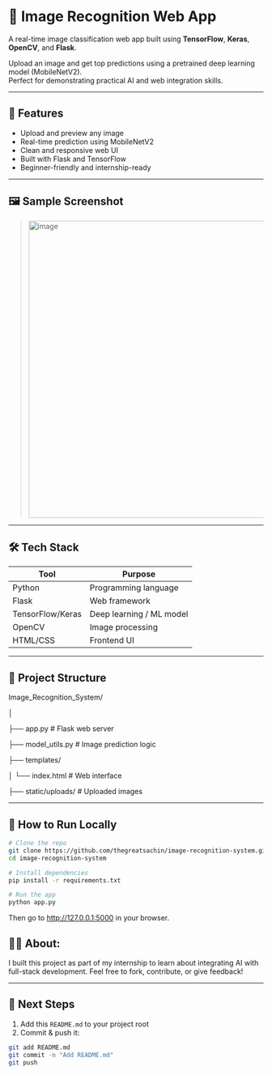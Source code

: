 # 🧠 Image Recognition Web App

A real-time image classification web app built using **TensorFlow**, **Keras**, **OpenCV**, and **Flask**.

Upload an image and get top predictions using a pretrained deep learning model (MobileNetV2).  
Perfect for demonstrating practical AI and web integration skills.

---

## 🚀 Features

- Upload and preview any image
- Real-time prediction using MobileNetV2
- Clean and responsive web UI
- Built with Flask and TensorFlow
- Beginner-friendly and internship-ready

---

## 🖼️ Sample Screenshot

> <img width="858" height="587" alt="image" src="https://github.com/user-attachments/assets/de98f869-5853-4d36-920e-673623cb4291" />


---

## 🛠️ Tech Stack

| Tool          | Purpose                        |
|---------------|--------------------------------|
| Python        | Programming language           |
| Flask         | Web framework                  |
| TensorFlow/Keras | Deep learning / ML model     |
| OpenCV        | Image processing               |
| HTML/CSS      | Frontend UI                    |

---

## 📂 Project Structure

Image_Recognition_System/

│

├── app.py # Flask web server

├── model_utils.py # Image prediction logic

├── templates/

│ └── index.html # Web interface

├── static/uploads/ # Uploaded images

---

## 🧪 How to Run Locally

```bash
# Clone the repo
git clone https://github.com/thegreatsachin/image-recognition-system.git
cd image-recognition-system

# Install dependencies
pip install -r requirements.txt

# Run the app
python app.py
```
Then go to http://127.0.0.1:5000 in your browser.

## 🙋‍♂️ About:

I built this project as part of my internship to learn about integrating AI with full-stack development.
Feel free to fork, contribute, or give feedback!


---

## 📌 Next Steps

1. Add this `README.md` to your project root
2. Commit & push it:

```bash
git add README.md
git commit -m "Add README.md"
git push
```
